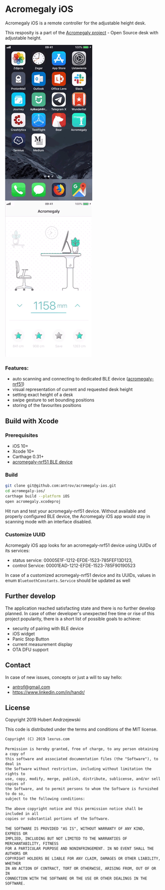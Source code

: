 # Acromegaly iOS

Acromegaly iOS is a remote controller for the adjustable height desk. 

This resposity is a part of the [Acromegaly project](https://github.com/antrov/acromegaly) - Open Source desk with adjustable height.

![Settings exact height](https://raw.githubusercontent.com/antrov/acromegaly-ios/develop/docs/height.gif)
![Swipe gesture](https://raw.githubusercontent.com/antrov/acromegaly-ios/develop/docs/swipe.gif)

### Features:

* auto scanning and connecting to dedicated BLE device ([acromegaly-nrf51](https://github.com/antrov/acromegaly-nrf51))
* visual representation of current and requested desk height
* setting exact height of a desk
* swipe gesture to set bounding positions
* storing of the favourites positions

## Build with Xcode

### Prerequisites

* iOS 10+
* Xcode 10+
* Carthage 0.31+
* [acromegaly-nrf51 BLE device](https://github.com/antrov/acromegaly-nrf51)

### Build

```bash
git clone git@github.com:antrov/acromegaly-ios.git
cd acromegaly-ios/
carthage build --platform iOS
open acromegaly.xcodeproj
```

Hit run and test your acromegaly-nrf51 device. Without available and properly configured BLE device, the Acromegaly iOS app would stay in scanning mode with an interface disabled.

### Customize UUID

Acromegaly iOS app looks for an acromegaly-nrf51 device using UUIDs of its services: 
* status service: 00005E1F-1212-EFDE-1523-785FEF13D123,
* control Service: 00001EAD-1212-EFDE-1523-785F90190523

In case of a customized acromegaly-nrf51 device and its UUIDs, values in enum `BluetoothConstants.Service` should be updated as well

## Further develop

The application reached satisfacting state and there is no further develop planned. 
In case of other developer's unexpected free time or rise of this project popularity, there is a short list of possible goals to achieve:

* security of pairing with BLE device
* iOS widget
* Panic Stop Button
* current measurement display
* OTA DFU support

## Contact
In case of new issues, concepts or just a will to say hello:

* antrof@gmail.com
* https://www.linkedin.com/in/handr/

## License 

Copyright 2019 Hubert Andrzejewski

This code is distributed under the terms and conditions of the MIT license.

```
Copyright (C) 2019 lexrus.com

Permission is hereby granted, free of charge, to any person obtaining a copy of
this software and associated documentation files (the "Software"), to deal in
the Software without restriction, including without limitation the rights to
use, copy, modify, merge, publish, distribute, sublicense, and/or sell copies of
the Software, and to permit persons to whom the Software is furnished to do so,
subject to the following conditions:

The above copyright notice and this permission notice shall be included in all
copies or substantial portions of the Software.

THE SOFTWARE IS PROVIDED "AS IS", WITHOUT WARRANTY OF ANY KIND, EXPRESS OR
IMPLIED, INCLUDING BUT NOT LIMITED TO THE WARRANTIES OF MERCHANTABILITY, FITNESS
FOR A PARTICULAR PURPOSE AND NONINFRINGEMENT. IN NO EVENT SHALL THE AUTHORS OR
COPYRIGHT HOLDERS BE LIABLE FOR ANY CLAIM, DAMAGES OR OTHER LIABILITY, WHETHER
IN AN ACTION OF CONTRACT, TORT OR OTHERWISE, ARISING FROM, OUT OF OR IN
CONNECTION WITH THE SOFTWARE OR THE USE OR OTHER DEALINGS IN THE SOFTWARE.
```